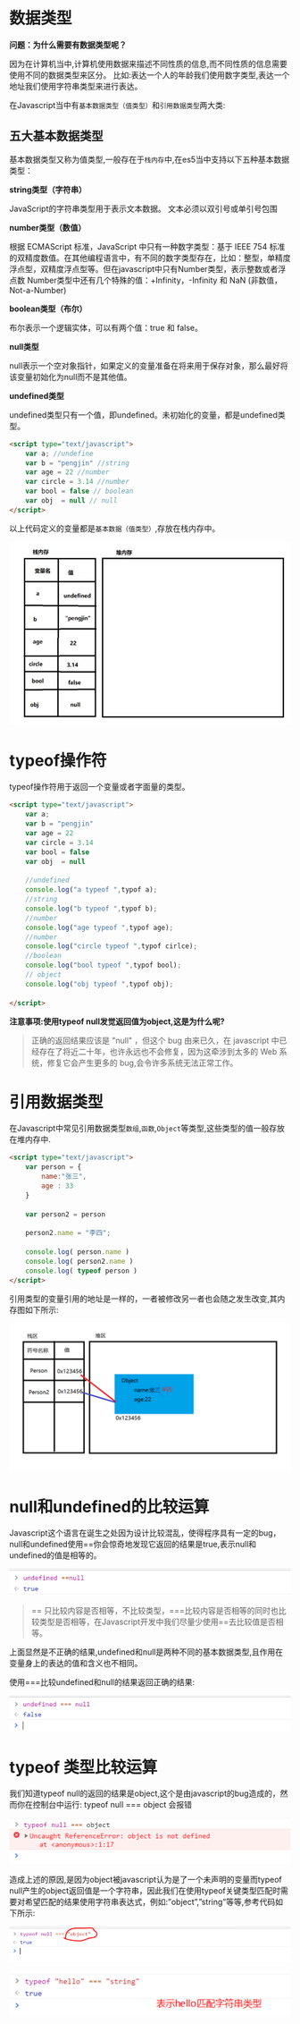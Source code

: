 # 数据类型

**问题：为什么需要有数据类型呢？**

因为在计算机当中,计算机使用数据来描述不同性质的信息,而不同性质的信息需要使用不同的数据类型来区分。
比如:表达一个人的年龄我们使用数字类型,表达一个地址我们使用字符串类型来进行表达。

在Javascript当中有`基本数据类型（值类型）`和`引用数据类型`两大类:

## 五大基本数据类型

基本数据类型又称为值类型,一般存在于`栈内存`中,在es5当中支持以下五种基本数据类型：

**string类型（字符串）**

JavaScript的字符串类型用于表示文本数据。
文本必须以双引号或单引号包围

**number类型（数值）**

根据 ECMAScript 标准，JavaScript 中只有一种数字类型：基于 IEEE 754 标准的双精度数值。在其他编程语言中，有不同的数字类型存在，比如：整型，单精度浮点型，双精度浮点型等。但在javascript中只有Number类型，表示整数或者浮点数
Number类型中还有几个特殊的值：+Infinity，-Infinity 和 NaN (非数值，Not-a-Number)

**boolean类型（布尔）**

布尔表示一个逻辑实体，可以有两个值：true 和 false。

**null类型**

null表示一个空对象指针，如果定义的变量准备在将来用于保存对象，那么最好将该变量初始化为null而不是其他值。

**undefined类型**

undefined类型只有一个值，即undefined。未初始化的变量，都是undefined类型。

```html
<script type="text/javascript">
	var a; //undefine
	var b = "pengjin" //string
	var age = 22 //number
	var circle = 3.14 //number
	var bool = false // boolean
	var obj  = null // null
</script>
```

以上代码定义的变量都是`基本数据（值类型）`,存放在栈内存中。

![](./images/zhanneicun_1.jpg)


# typeof操作符

typeof操作符用于返回一个变量或者字面量的类型。

```html
<script type="text/javascript">
	var a; 
	var b = "pengjin"
	var age = 22
	var circle = 3.14
	var bool = false
	var obj  = null 
	
	//undefined
	console.log("a typeof ",typof a);
	//string
	console.log("b typeof ",typof b);
	//number
	console.log("age typeof ",typof age);
	//number
	console.log("circle typeof ",typof cirlce);
	//boolean
	console.log("bool typeof ",typof bool);
	// object
	console.log("obj typeof ",typof obj);

</script>
```

**注意事项:使用typeof null发觉返回值为object,这是为什么呢?**

> 正确的返回结果应该是 "null" ，但这个 bug 由来已久，在 javascript  中已经存在了将近二十年，也许永远也不会修复，因为这牵涉到太多的 Web 系统，修复它会产生更多的 bug,会令许多系统无法正常工作。

# 引用数据类型

在Javascript中常见引用数据类型`数组`,`函数`,`Object`等类型,这些类型的值一般存放在堆内存中.

```html
<script type="text/javascript">
	var person = {
		name:"张三",
		age : 33
	}

	var person2 = person

	person2.name = "李四";

	console.log( person.name )
	console.log( person2.name )
	console.log( typeof person )
</script>
```

引用类型的变量引用的地址是一样的，一者被修改另一者也会随之发生改变,其内存图如下所示:

![](./images/duineicun_1.png)


# null和undefined的比较运算


Javascript这个语言在诞生之处因为设计比较混乱，使得程序具有一定的bug，null和undefined使用==你会惊奇地发现它返回的结果是true,表示null和undefined的值是相等的。

![](./images/undefined_null_1.png)

>  == 只比较内容是否相等，不比较类型，===比较内容是否相等的同时也比较类型是否相等，在Javascript开发中我们尽量少使用==去比较值是否相等。

上面显然是不正确的结果,undefined和null是两种不同的基本数据类型,且作用在变量身上的表达的值和含义也不相同。

使用===比较undefined和null的结果返回正确的结果:

![](./images/undefined_null_2.png)


# typeof 类型比较运算

我们知道typeof null的返回的结果是object,这个是由javascript的bug造成的，然而你在控制台中运行: typeof null === object 会报错

![](./images/typeof_1.png)

造成上述的原因,是因为object被javascript认为是了一个未声明的变量而typeof null产生的object返回值是一个字符串，因此我们在使用typeof关键类型匹配时需要对希望匹配的结果使用字符串表达式，例如:”object”,”string”等等,参考代码如下所示:

![](./images/typeof_2.png)

![](./images/typeof_3.png)